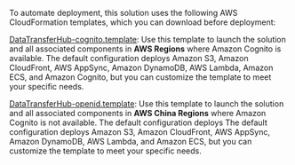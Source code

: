 To automate deployment, this solution uses the following AWS CloudFormation templates, which you can download before deployment:

[DataTransferHub-cognito.template][cognito]: Use this template to launch the solution and all associated components in **AWS Regions** where Amazon Cognito is available. The default configuration deploys Amazon S3, Amazon CloudFront, AWS AppSync, Amazon DynamoDB, AWS Lambda, Amazon ECS, and Amazon Cognito, but you can customize the template to meet your specific needs.

[DataTransferHub-openid.template][openid]: Use this template to launch the solution and all associated components in **AWS China Regions** where Amazon Cognito is not available. The default configuration deploys The default configuration deploys Amazon S3, Amazon CloudFront, AWS AppSync, Amazon DynamoDB, AWS Lambda, and Amazon ECS, but you can customize the template to meet your specific needs.

[cognito]: https://solutions-reference.s3.amazonaws.com/data-transfer-hub/latest/DataTransferHub-cognito.template

[openid]: https://solutions-reference.s3.amazonaws.com/data-transfer-hub/latest/DataTransferHub-openid.template

